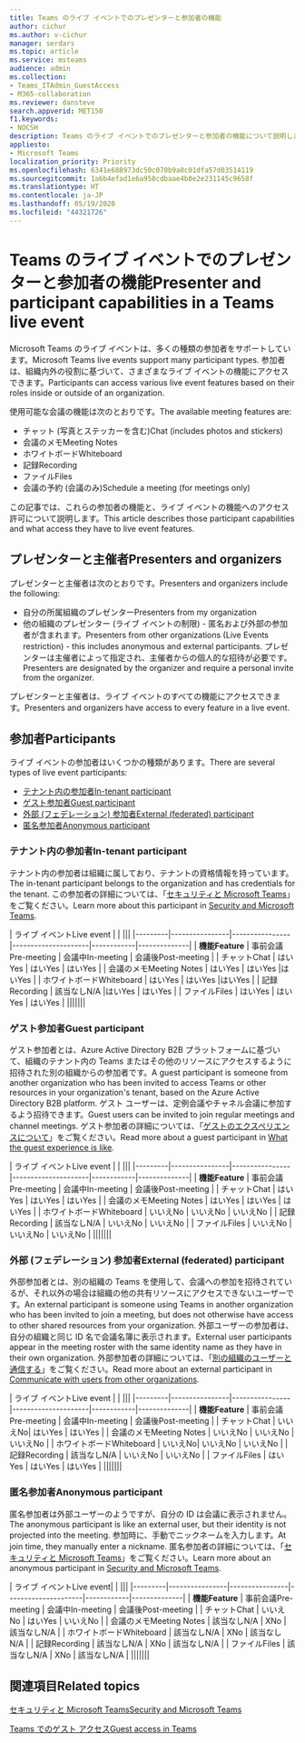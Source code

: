 ```yaml
---
title: Teams のライブ イベントでのプレゼンターと参加者の機能
author: cichur
ms.author: v-cichur
manager: serdars
ms.topic: article
ms.service: msteams
audience: admin
ms.collection:
- Teams_ITAdmin_GuestAccess
- M365-collaboration
ms.reviewer: dansteve
search.appverid: MET150
f1.keywords:
- NOCSH
description: Teams のライブ イベントでのプレゼンターと参加者の機能について説明します。
appliesto:
- Microsoft Teams
localization_priority: Priority
ms.openlocfilehash: 6341e688973dc50c070b9a0c01dfa57d03514119
ms.sourcegitcommit: 1a6b4efad1e6a958cdbaae4b0e2e231145c9658f
ms.translationtype: HT
ms.contentlocale: ja-JP
ms.lasthandoff: 05/19/2020
ms.locfileid: "44321726"
---
```

<a name="presenter-and-participant-capabilities-in-a-teams-live-event"></a><span data-ttu-id="877bf-103">Teams のライブ イベントでのプレゼンターと参加者の機能</span><span class="sxs-lookup"><span data-stu-id="877bf-103">Presenter and participant capabilities in a Teams live event</span></span>
======================================================

<span data-ttu-id="877bf-104">Microsoft Teams のライブ イベントは、多くの種類の参加者をサポートしています。</span><span class="sxs-lookup"><span data-stu-id="877bf-104">Microsoft Teams live events support many participant types.</span></span> <span data-ttu-id="877bf-105">参加者は、組織内外の役割に基づいて、さまざまなライブ イベントの機能にアクセスできます。</span><span class="sxs-lookup"><span data-stu-id="877bf-105">Participants can access various live event features based on their roles inside or outside of an organization.</span></span>

<span data-ttu-id="877bf-106">使用可能な会議の機能は次のとおりです。</span><span class="sxs-lookup"><span data-stu-id="877bf-106">The available meeting features are:</span></span>

- <span data-ttu-id="877bf-107">チャット (写真とステッカーを含む)</span><span class="sxs-lookup"><span data-stu-id="877bf-107">Chat (includes photos and stickers)</span></span>
- <span data-ttu-id="877bf-108">会議のメモ</span><span class="sxs-lookup"><span data-stu-id="877bf-108">Meeting Notes</span></span>
- <span data-ttu-id="877bf-109">ホワイトボード</span><span class="sxs-lookup"><span data-stu-id="877bf-109">Whiteboard</span></span>
- <span data-ttu-id="877bf-110">記録</span><span class="sxs-lookup"><span data-stu-id="877bf-110">Recording</span></span>
- <span data-ttu-id="877bf-111">ファイル</span><span class="sxs-lookup"><span data-stu-id="877bf-111">Files</span></span>
- <span data-ttu-id="877bf-112">会議の予約 (会議のみ)</span><span class="sxs-lookup"><span data-stu-id="877bf-112">Schedule a meeting (for meetings only)</span></span>

<span data-ttu-id="877bf-113">この記事では、これらの参加者の機能と、ライブ イベントの機能へのアクセス許可について説明します。</span><span class="sxs-lookup"><span data-stu-id="877bf-113">This article describes those participant capabilities and what access they have to live event features.</span></span>

## <a name="presenters-and-organizers"></a><span data-ttu-id="877bf-114">プレゼンターと主催者</span><span class="sxs-lookup"><span data-stu-id="877bf-114">Presenters and organizers</span></span>

<span data-ttu-id="877bf-115">プレゼンターと主催者は次のとおりです。</span><span class="sxs-lookup"><span data-stu-id="877bf-115">Presenters and organizers include the following:</span></span>

- <span data-ttu-id="877bf-116">自分の所属組織のプレゼンター</span><span class="sxs-lookup"><span data-stu-id="877bf-116">Presenters from my organization</span></span>
- <span data-ttu-id="877bf-117">他の組織のプレゼンター (ライブ イベントの制限) - 匿名および外部の参加者が含まれます。</span><span class="sxs-lookup"><span data-stu-id="877bf-117">Presenters from other organizations (Live Events restriction) - this includes anonymous and external participants.</span></span> <span data-ttu-id="877bf-118">プレゼンターは主催者によって指定され、主催者からの個人的な招待が必要です。</span><span class="sxs-lookup"><span data-stu-id="877bf-118">Presenters are designated by the organizer and require a personal invite from the organizer.</span></span>

<span data-ttu-id="877bf-119">プレゼンターと主催者は、ライブ イベントのすべての機能にアクセスできます。</span><span class="sxs-lookup"><span data-stu-id="877bf-119">Presenters and organizers have access to every feature in a live event.</span></span>

## <a name="participants"></a><span data-ttu-id="877bf-120">参加者</span><span class="sxs-lookup"><span data-stu-id="877bf-120">Participants</span></span>

<span data-ttu-id="877bf-121">ライブ イベントの参加者はいくつかの種類があります。</span><span class="sxs-lookup"><span data-stu-id="877bf-121">There are several types of live event participants:</span></span>

- [<span data-ttu-id="877bf-122">テナント内の参加者</span><span class="sxs-lookup"><span data-stu-id="877bf-122">In-tenant participant</span></span>](#in-tenant-participant)
- [<span data-ttu-id="877bf-123">ゲスト参加者</span><span class="sxs-lookup"><span data-stu-id="877bf-123">Guest participant</span></span>](#guest-participant)
- [<span data-ttu-id="877bf-124">外部 (フェデレーション) 参加者</span><span class="sxs-lookup"><span data-stu-id="877bf-124">External (federated) participant</span></span>](#external-federated-participant)
- [<span data-ttu-id="877bf-125">匿名参加者</span><span class="sxs-lookup"><span data-stu-id="877bf-125">Anonymous participant</span></span>](#anonymous-participant)

### <a name="in-tenant-participant"></a><span data-ttu-id="877bf-126">テナント内の参加者</span><span class="sxs-lookup"><span data-stu-id="877bf-126">In-tenant participant</span></span>

<span data-ttu-id="877bf-127">テナント内の参加者は組織に属しており、テナントの資格情報を持っています。</span><span class="sxs-lookup"><span data-stu-id="877bf-127">The in-tenant participant belongs to the organization and has credentials for the tenant.</span></span> <span data-ttu-id="877bf-128">この参加者の詳細については、「[セキュリティと Microsoft Teams](teams-security-guide.md#participant-types)」をご覧ください。</span><span class="sxs-lookup"><span data-stu-id="877bf-128">Learn more about this participant in [Security and Microsoft Teams](teams-security-guide.md#participant-types).</span></span>

| <span data-ttu-id="877bf-129">ライブ イベント</span><span class="sxs-lookup"><span data-stu-id="877bf-129">Live event</span></span> |  | |||
|---------|----------------|----------------|---------------------|------------|--------------|
|  <span data-ttu-id="877bf-130">**機能**</span><span class="sxs-lookup"><span data-stu-id="877bf-130">**Feature**</span></span>       | <span data-ttu-id="877bf-131">事前会議</span><span class="sxs-lookup"><span data-stu-id="877bf-131">Pre-meeting</span></span> | <span data-ttu-id="877bf-132">会議中</span><span class="sxs-lookup"><span data-stu-id="877bf-132">In-meeting</span></span> | <span data-ttu-id="877bf-133">会議後</span><span class="sxs-lookup"><span data-stu-id="877bf-133">Post-meeting</span></span> |
| <span data-ttu-id="877bf-134">チャット</span><span class="sxs-lookup"><span data-stu-id="877bf-134">Chat</span></span> | <span data-ttu-id="877bf-135">はい</span><span class="sxs-lookup"><span data-stu-id="877bf-135">Yes</span></span> | <span data-ttu-id="877bf-136">はい</span><span class="sxs-lookup"><span data-stu-id="877bf-136">Yes</span></span> | <span data-ttu-id="877bf-137">はい</span><span class="sxs-lookup"><span data-stu-id="877bf-137">Yes</span></span> |
| <span data-ttu-id="877bf-138">会議のメモ</span><span class="sxs-lookup"><span data-stu-id="877bf-138">Meeting Notes</span></span> | <span data-ttu-id="877bf-139">はい</span><span class="sxs-lookup"><span data-stu-id="877bf-139">Yes</span></span> | <span data-ttu-id="877bf-140">はい</span><span class="sxs-lookup"><span data-stu-id="877bf-140">Yes</span></span> |<span data-ttu-id="877bf-141">はい</span><span class="sxs-lookup"><span data-stu-id="877bf-141">Yes</span></span> |
| <span data-ttu-id="877bf-142">ホワイトボード</span><span class="sxs-lookup"><span data-stu-id="877bf-142">Whiteboard</span></span> | <span data-ttu-id="877bf-143">はい</span><span class="sxs-lookup"><span data-stu-id="877bf-143">Yes</span></span> | <span data-ttu-id="877bf-144">はい</span><span class="sxs-lookup"><span data-stu-id="877bf-144">Yes</span></span> |<span data-ttu-id="877bf-145">はい</span><span class="sxs-lookup"><span data-stu-id="877bf-145">Yes</span></span> |
| <span data-ttu-id="877bf-146">記録</span><span class="sxs-lookup"><span data-stu-id="877bf-146">Recording</span></span> | <span data-ttu-id="877bf-147">該当なし</span><span class="sxs-lookup"><span data-stu-id="877bf-147">N/A</span></span> |<span data-ttu-id="877bf-148">はい</span><span class="sxs-lookup"><span data-stu-id="877bf-148">Yes</span></span> | <span data-ttu-id="877bf-149">はい</span><span class="sxs-lookup"><span data-stu-id="877bf-149">Yes</span></span> |
| <span data-ttu-id="877bf-150">ファイル</span><span class="sxs-lookup"><span data-stu-id="877bf-150">Files</span></span> | <span data-ttu-id="877bf-151">はい</span><span class="sxs-lookup"><span data-stu-id="877bf-151">Yes</span></span> | <span data-ttu-id="877bf-152">はい</span><span class="sxs-lookup"><span data-stu-id="877bf-152">Yes</span></span> | <span data-ttu-id="877bf-153">はい</span><span class="sxs-lookup"><span data-stu-id="877bf-153">Yes</span></span> |
|||||||


### <a name="guest-participant"></a><span data-ttu-id="877bf-154">ゲスト参加者</span><span class="sxs-lookup"><span data-stu-id="877bf-154">Guest participant</span></span>

<span data-ttu-id="877bf-155">ゲスト参加者とは、Azure Active Directory B2B プラットフォームに基づいて、組織のテナント内の Teams またはその他のリソースにアクセスするように招待された別の組織からの参加者です。</span><span class="sxs-lookup"><span data-stu-id="877bf-155">A guest participant is someone from another organization who has been invited to access Teams or other resources in your organization's tenant, based on the Azure Active Directory B2B platform.</span></span> <span data-ttu-id="877bf-156">ゲスト ユーザーは、定例会議やチャネル会議に参加するよう招待できます。</span><span class="sxs-lookup"><span data-stu-id="877bf-156">Guest users can be invited to join regular meetings and channel meetings.</span></span> <span data-ttu-id="877bf-157">ゲスト参加者の詳細については、「[ゲストのエクスペリエンスについて](guest-experience.md#comparison-of-team-member-and-guest-capabilities)」をご覧ください。</span><span class="sxs-lookup"><span data-stu-id="877bf-157">Read more about a guest participant in [What the guest experience is like](guest-experience.md#comparison-of-team-member-and-guest-capabilities).</span></span>

| <span data-ttu-id="877bf-158">ライブ イベント</span><span class="sxs-lookup"><span data-stu-id="877bf-158">Live event</span></span>  | | |||
|---------|----------------|----------------|---------------------|------------|--------------|
| <span data-ttu-id="877bf-159">**機能**</span><span class="sxs-lookup"><span data-stu-id="877bf-159">**Feature**</span></span>        | <span data-ttu-id="877bf-160">事前会議</span><span class="sxs-lookup"><span data-stu-id="877bf-160">Pre-meeting</span></span> | <span data-ttu-id="877bf-161">会議中</span><span class="sxs-lookup"><span data-stu-id="877bf-161">In-meeting</span></span> | <span data-ttu-id="877bf-162">会議後</span><span class="sxs-lookup"><span data-stu-id="877bf-162">Post-meeting</span></span> |
| <span data-ttu-id="877bf-163">チャット</span><span class="sxs-lookup"><span data-stu-id="877bf-163">Chat</span></span> | <span data-ttu-id="877bf-164">はい</span><span class="sxs-lookup"><span data-stu-id="877bf-164">Yes</span></span> | <span data-ttu-id="877bf-165">はい</span><span class="sxs-lookup"><span data-stu-id="877bf-165">Yes</span></span> | <span data-ttu-id="877bf-166">はい</span><span class="sxs-lookup"><span data-stu-id="877bf-166">Yes</span></span> |
| <span data-ttu-id="877bf-167">会議のメモ</span><span class="sxs-lookup"><span data-stu-id="877bf-167">Meeting Notes</span></span> | <span data-ttu-id="877bf-168">はい</span><span class="sxs-lookup"><span data-stu-id="877bf-168">Yes</span></span> | <span data-ttu-id="877bf-169">はい</span><span class="sxs-lookup"><span data-stu-id="877bf-169">Yes</span></span> | <span data-ttu-id="877bf-170">はい</span><span class="sxs-lookup"><span data-stu-id="877bf-170">Yes</span></span> |
| <span data-ttu-id="877bf-171">ホワイトボード</span><span class="sxs-lookup"><span data-stu-id="877bf-171">Whiteboard</span></span> | <span data-ttu-id="877bf-172">いいえ</span><span class="sxs-lookup"><span data-stu-id="877bf-172">No</span></span> | <span data-ttu-id="877bf-173">いいえ</span><span class="sxs-lookup"><span data-stu-id="877bf-173">No</span></span> | <span data-ttu-id="877bf-174">いいえ</span><span class="sxs-lookup"><span data-stu-id="877bf-174">No</span></span> |
| <span data-ttu-id="877bf-175">記録</span><span class="sxs-lookup"><span data-stu-id="877bf-175">Recording</span></span> | <span data-ttu-id="877bf-176">該当なし</span><span class="sxs-lookup"><span data-stu-id="877bf-176">N/A</span></span> | <span data-ttu-id="877bf-177">いいえ</span><span class="sxs-lookup"><span data-stu-id="877bf-177">No</span></span> | <span data-ttu-id="877bf-178">いいえ</span><span class="sxs-lookup"><span data-stu-id="877bf-178">No</span></span> |
| <span data-ttu-id="877bf-179">ファイル</span><span class="sxs-lookup"><span data-stu-id="877bf-179">Files</span></span> | <span data-ttu-id="877bf-180">いいえ</span><span class="sxs-lookup"><span data-stu-id="877bf-180">No</span></span> | <span data-ttu-id="877bf-181">いいえ</span><span class="sxs-lookup"><span data-stu-id="877bf-181">No</span></span> | <span data-ttu-id="877bf-182">いいえ</span><span class="sxs-lookup"><span data-stu-id="877bf-182">No</span></span> |
|||||||


### <a name="external-federated-participant"></a><span data-ttu-id="877bf-183">外部 (フェデレーション) 参加者</span><span class="sxs-lookup"><span data-stu-id="877bf-183">External (federated) participant</span></span>

<span data-ttu-id="877bf-184">外部参加者とは、別の組織の Teams を使用して、会議への参加を招待されているが、それ以外の場合は組織の他の共有リソースにアクセスできないユーザーです。</span><span class="sxs-lookup"><span data-stu-id="877bf-184">An external participant is someone using Teams in another organization who has been invited to join a meeting, but does not otherwise have access to other shared resources from your organization.</span></span> <span data-ttu-id="877bf-185">外部ユーザーの参加者は、自分の組織と同じ ID 名で会議名簿に表示されます。</span><span class="sxs-lookup"><span data-stu-id="877bf-185">External user participants appear in the meeting roster with the same identity name as they have in their own organization.</span></span> <span data-ttu-id="877bf-186">外部参加者の詳細については、「[別の組織のユーザーと通信する](communicate-with-users-from-other-organizations.md#external-access)」をご覧ください。</span><span class="sxs-lookup"><span data-stu-id="877bf-186">Read more about an external participant in [Communicate with users from other organizations](communicate-with-users-from-other-organizations.md#external-access).</span></span>

| <span data-ttu-id="877bf-187">ライブ イベント</span><span class="sxs-lookup"><span data-stu-id="877bf-187">Live event</span></span> |  | |||
|---------|----------------|----------------|---------------------|------------|--------------|
|  <span data-ttu-id="877bf-188">**機能**</span><span class="sxs-lookup"><span data-stu-id="877bf-188">**Feature**</span></span>         | <span data-ttu-id="877bf-189">事前会議</span><span class="sxs-lookup"><span data-stu-id="877bf-189">Pre-meeting</span></span> | <span data-ttu-id="877bf-190">会議中</span><span class="sxs-lookup"><span data-stu-id="877bf-190">In-meeting</span></span> | <span data-ttu-id="877bf-191">会議後</span><span class="sxs-lookup"><span data-stu-id="877bf-191">Post-meeting</span></span> |
| <span data-ttu-id="877bf-192">チャット</span><span class="sxs-lookup"><span data-stu-id="877bf-192">Chat</span></span> | <span data-ttu-id="877bf-193">いいえ</span><span class="sxs-lookup"><span data-stu-id="877bf-193">No</span></span>| <span data-ttu-id="877bf-194">はい</span><span class="sxs-lookup"><span data-stu-id="877bf-194">Yes</span></span> | <span data-ttu-id="877bf-195">はい</span><span class="sxs-lookup"><span data-stu-id="877bf-195">Yes</span></span> |
| <span data-ttu-id="877bf-196">会議のメモ</span><span class="sxs-lookup"><span data-stu-id="877bf-196">Meeting Notes</span></span> | <span data-ttu-id="877bf-197">いいえ</span><span class="sxs-lookup"><span data-stu-id="877bf-197">No</span></span> | <span data-ttu-id="877bf-198">いいえ</span><span class="sxs-lookup"><span data-stu-id="877bf-198">No</span></span> | <span data-ttu-id="877bf-199">いいえ</span><span class="sxs-lookup"><span data-stu-id="877bf-199">No</span></span> |
| <span data-ttu-id="877bf-200">ホワイトボード</span><span class="sxs-lookup"><span data-stu-id="877bf-200">Whiteboard</span></span> | <span data-ttu-id="877bf-201">いいえ</span><span class="sxs-lookup"><span data-stu-id="877bf-201">No</span></span>| <span data-ttu-id="877bf-202">いいえ</span><span class="sxs-lookup"><span data-stu-id="877bf-202">No</span></span> | <span data-ttu-id="877bf-203">いいえ</span><span class="sxs-lookup"><span data-stu-id="877bf-203">No</span></span> |
| <span data-ttu-id="877bf-204">記録</span><span class="sxs-lookup"><span data-stu-id="877bf-204">Recording</span></span> | <span data-ttu-id="877bf-205">該当なし</span><span class="sxs-lookup"><span data-stu-id="877bf-205">N/A</span></span> | <span data-ttu-id="877bf-206">いいえ</span><span class="sxs-lookup"><span data-stu-id="877bf-206">No</span></span> | <span data-ttu-id="877bf-207">いいえ</span><span class="sxs-lookup"><span data-stu-id="877bf-207">No</span></span> |
| <span data-ttu-id="877bf-208">ファイル</span><span class="sxs-lookup"><span data-stu-id="877bf-208">Files</span></span> | <span data-ttu-id="877bf-209">はい</span><span class="sxs-lookup"><span data-stu-id="877bf-209">Yes</span></span> | <span data-ttu-id="877bf-210">はい</span><span class="sxs-lookup"><span data-stu-id="877bf-210">Yes</span></span> | <span data-ttu-id="877bf-211">はい</span><span class="sxs-lookup"><span data-stu-id="877bf-211">Yes</span></span> |
|||||||

### <a name="anonymous-participant"></a><span data-ttu-id="877bf-212">匿名参加者</span><span class="sxs-lookup"><span data-stu-id="877bf-212">Anonymous participant</span></span>

<span data-ttu-id="877bf-213">匿名参加者は外部ユーザーのようですが、自分の ID は会議に表示されません。</span><span class="sxs-lookup"><span data-stu-id="877bf-213">The anonymous participant is like an external user, but their identity is not projected into the meeting.</span></span> <span data-ttu-id="877bf-214">参加時に、手動でニックネームを入力します。</span><span class="sxs-lookup"><span data-stu-id="877bf-214">At join time, they manually enter a nickname.</span></span> <span data-ttu-id="877bf-215">匿名参加者の詳細については、「[セキュリティと Microsoft Teams](teams-security-guide.md#participant-types)」をご覧ください。</span><span class="sxs-lookup"><span data-stu-id="877bf-215">Learn more about an anonymous participant in [Security and Microsoft Teams](teams-security-guide.md#participant-types).</span></span>

| <span data-ttu-id="877bf-216">ライブ イベント</span><span class="sxs-lookup"><span data-stu-id="877bf-216">Live event</span></span>|  | |||
|---------|----------------|----------------|---------------------|------------|--------------|
| <span data-ttu-id="877bf-217">**機能**</span><span class="sxs-lookup"><span data-stu-id="877bf-217">**Feature**</span></span>        | <span data-ttu-id="877bf-218">事前会議</span><span class="sxs-lookup"><span data-stu-id="877bf-218">Pre-meeting</span></span> | <span data-ttu-id="877bf-219">会議中</span><span class="sxs-lookup"><span data-stu-id="877bf-219">In-meeting</span></span> | <span data-ttu-id="877bf-220">会議後</span><span class="sxs-lookup"><span data-stu-id="877bf-220">Post-meeting</span></span> |
| <span data-ttu-id="877bf-221">チャット</span><span class="sxs-lookup"><span data-stu-id="877bf-221">Chat</span></span> | <span data-ttu-id="877bf-222">いいえ</span><span class="sxs-lookup"><span data-stu-id="877bf-222">No</span></span> | <span data-ttu-id="877bf-223">はい</span><span class="sxs-lookup"><span data-stu-id="877bf-223">Yes</span></span> | <span data-ttu-id="877bf-224">いいえ</span><span class="sxs-lookup"><span data-stu-id="877bf-224">No</span></span> |
| <span data-ttu-id="877bf-225">会議のメモ</span><span class="sxs-lookup"><span data-stu-id="877bf-225">Meeting Notes</span></span> | <span data-ttu-id="877bf-226">該当なし</span><span class="sxs-lookup"><span data-stu-id="877bf-226">N/A</span></span> | <span data-ttu-id="877bf-227">X</span><span class="sxs-lookup"><span data-stu-id="877bf-227">No</span></span> | <span data-ttu-id="877bf-228">該当なし</span><span class="sxs-lookup"><span data-stu-id="877bf-228">N/A</span></span> |
| <span data-ttu-id="877bf-229">ホワイトボード</span><span class="sxs-lookup"><span data-stu-id="877bf-229">Whiteboard</span></span> | <span data-ttu-id="877bf-230">該当なし</span><span class="sxs-lookup"><span data-stu-id="877bf-230">N/A</span></span> | <span data-ttu-id="877bf-231">X</span><span class="sxs-lookup"><span data-stu-id="877bf-231">No</span></span> | <span data-ttu-id="877bf-232">該当なし</span><span class="sxs-lookup"><span data-stu-id="877bf-232">N/A</span></span> |
| <span data-ttu-id="877bf-233">記録</span><span class="sxs-lookup"><span data-stu-id="877bf-233">Recording</span></span> | <span data-ttu-id="877bf-234">該当なし</span><span class="sxs-lookup"><span data-stu-id="877bf-234">N/A</span></span> | <span data-ttu-id="877bf-235">X</span><span class="sxs-lookup"><span data-stu-id="877bf-235">No</span></span> | <span data-ttu-id="877bf-236">該当なし</span><span class="sxs-lookup"><span data-stu-id="877bf-236">N/A</span></span> |
| <span data-ttu-id="877bf-237">ファイル</span><span class="sxs-lookup"><span data-stu-id="877bf-237">Files</span></span> | <span data-ttu-id="877bf-238">該当なし</span><span class="sxs-lookup"><span data-stu-id="877bf-238">N/A</span></span> | <span data-ttu-id="877bf-239">X</span><span class="sxs-lookup"><span data-stu-id="877bf-239">No</span></span> | <span data-ttu-id="877bf-240">該当なし</span><span class="sxs-lookup"><span data-stu-id="877bf-240">N/A</span></span> |
|||||||


## <a name="related-topics"></a><span data-ttu-id="877bf-241">関連項目</span><span class="sxs-lookup"><span data-stu-id="877bf-241">Related topics</span></span>

[<span data-ttu-id="877bf-242">セキュリティと Microsoft Teams</span><span class="sxs-lookup"><span data-stu-id="877bf-242">Security and Microsoft Teams</span></span>](teams-security-guide.md)

[<span data-ttu-id="877bf-243">Teams でのゲスト アクセス</span><span class="sxs-lookup"><span data-stu-id="877bf-243">Guest access in Teams</span></span>](guest-access.md)
